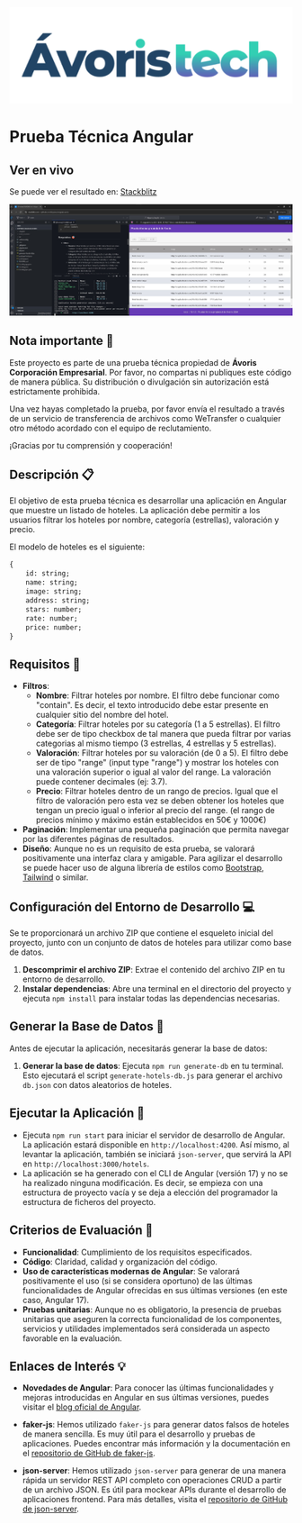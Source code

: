 <p align="center">
  <img src="src/assets/logo.png" alt="Ávoristech" /><br />
</p>

# Prueba Técnica Angular 

## Ver en vivo
Se puede ver el resultado en: [Stackblitz](https://stackblitz.com/~/github.com/kitpymes/angular-avoris)

<p align="center">
  <img src="src/assets/result.jpg" alt="Ávoristech" /><br />
</p>


## Nota importante 🚨

Este proyecto es parte de una prueba técnica propiedad de **Ávoris Corporación Empresarial**. Por favor, no compartas ni publiques este código de manera pública. Su distribución o divulgación sin autorización está estrictamente prohibida.

Una vez hayas completado la prueba, por favor envía el resultado a través de un servicio de transferencia de archivos como WeTransfer o cualquier otro método acordado con el equipo de reclutamiento.

¡Gracias por tu comprensión y cooperación!

## Descripción 📋

El objetivo de esta prueba técnica es desarrollar una aplicación en Angular que muestre un listado de hoteles. La aplicación debe permitir a los usuarios filtrar los hoteles por nombre, categoría (estrellas), valoración y precio.

El modelo de hoteles es el siguiente:
```
{ 
    id: string;
    name: string;
    image: string;
    address: string;
    stars: number;
    rate: number;
    price: number;
}
```

## Requisitos 🎯

- **Filtros**: 
  - **Nombre**: Filtrar hoteles por nombre. El filtro debe funcionar como "contain". Es decir, el texto introducido debe estar presente en cualquier sitio del nombre del hotel.
  - **Categoría**: Filtrar hoteles por su categoría (1 a 5 estrellas). El filtro debe ser de tipo checkbox de tal manera que pueda filtrar por varias categorias al mismo tiempo (3 estrellas, 4 estrellas y 5 estrellas).
  - **Valoración**: Filtrar hoteles por su valoración (de 0 a 5). El filtro debe ser de tipo "range" (input type "range") y mostrar los hoteles con una valoración superior o igual al valor del range. La valoración puede contener decimales (ej: 3.7).
  - **Precio**: Filtrar hoteles dentro de un rango de precios. Igual que el filtro de valoración pero esta vez se deben obtener los hoteles que tengan un precio igual o inferior al precio del range. (el rango de precios mínimo y máximo están establecidos en 50€ y 1000€)
- **Paginación**: Implementar una pequeña paginación que permita navegar por las diferentes páginas de resultados.
- **Diseño**: Aunque no es un requisito de esta prueba, se valorará positivamente una interfaz clara y amigable. Para agilizar el desarrollo se puede hacer uso de alguna librería de estilos como [Bootstrap](https://getbootstrap.com/), [Tailwind](https://tailwindcss.com/) o similar.

## Configuración del Entorno de Desarrollo 💻

Se te proporcionará un archivo ZIP que contiene el esqueleto inicial del proyecto, junto con un conjunto de datos de hoteles para utilizar como base de datos.

1. **Descomprimir el archivo ZIP**: Extrae el contenido del archivo ZIP en tu entorno de desarrollo.
2. **Instalar dependencias**: Abre una terminal en el directorio del proyecto y ejecuta `npm install` para instalar todas las dependencias necesarias.

## Generar la Base de Datos 🏃

Antes de ejecutar la aplicación, necesitarás generar la base de datos:

1. **Generar la base de datos**: Ejecuta `npm run generate-db` en tu terminal. Esto ejecutará el script `generate-hotels-db.js` para generar el archivo `db.json` con datos aleatorios de hoteles.

## Ejecutar la Aplicación 🚀

- Ejecuta `npm run start` para iniciar el servidor de desarrollo de Angular. La aplicación estará disponible en `http://localhost:4200`. Así mismo, al levantar la aplicación, también se iniciará `json-server`, que servirá la API en `http://localhost:3000/hotels`.
- La aplicación se ha generado con el CLI de Angular (versión 17) y no se ha realizado ninguna modificación. Es decir, se empieza con una estructura de proyecto vacía y se deja a elección del programador la estructura de ficheros del proyecto. 

## Criterios de Evaluación 🔎

- **Funcionalidad**: Cumplimiento de los requisitos especificados.
- **Código**: Claridad, calidad y organización del código.
- **Uso de características modernas de Angular**: Se valorará positivamente el uso  (si se considera oportuno) de las últimas funcionalidades de Angular ofrecidas en sus últimas versiones (en este caso, Angular 17).
- **Pruebas unitarias**: Aunque no es obligatorio, la presencia de pruebas unitarias que aseguren la correcta funcionalidad de los componentes, servicios y utilidades implementados será considerada un aspecto favorable en la evaluación.

## Enlaces de Interés 💡

- **Novedades de Angular**: Para conocer las últimas funcionalidades y mejoras introducidas en Angular en sus últimas versiones, puedes visitar el [blog oficial de Angular](https://blog.angular.io/).

- **faker-js**: Hemos utilizado `faker-js` para generar datos falsos de hoteles de manera sencilla. Es muy útil para el desarrollo y pruebas de aplicaciones. Puedes encontrar más información y la documentación en el [repositorio de GitHub de faker-js](https://github.com/faker-js/faker).

- **json-server**: Hemos utilizado `json-server` para generar de una manera rápida un servidor REST API completo con operaciones CRUD a partir de un archivo JSON. Es útil para mockear APIs durante el desarrollo de aplicaciones frontend. Para más detalles, visita el [repositorio de GitHub de json-server](https://github.com/typicode/json-server).
